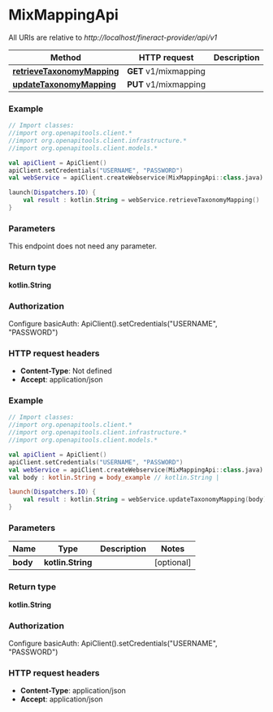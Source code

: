 # MixMappingApi

All URIs are relative to *http://localhost/fineract-provider/api/v1*

| Method | HTTP request | Description |
| ------------- | ------------- | ------------- |
| [**retrieveTaxonomyMapping**](MixMappingApi.md#retrieveTaxonomyMapping) | **GET** v1/mixmapping |  |
| [**updateTaxonomyMapping**](MixMappingApi.md#updateTaxonomyMapping) | **PUT** v1/mixmapping |  |





### Example
```kotlin
// Import classes:
//import org.openapitools.client.*
//import org.openapitools.client.infrastructure.*
//import org.openapitools.client.models.*

val apiClient = ApiClient()
apiClient.setCredentials("USERNAME", "PASSWORD")
val webService = apiClient.createWebservice(MixMappingApi::class.java)

launch(Dispatchers.IO) {
    val result : kotlin.String = webService.retrieveTaxonomyMapping()
}
```

### Parameters
This endpoint does not need any parameter.

### Return type

**kotlin.String**

### Authorization


Configure basicAuth:
    ApiClient().setCredentials("USERNAME", "PASSWORD")

### HTTP request headers

 - **Content-Type**: Not defined
 - **Accept**: application/json




### Example
```kotlin
// Import classes:
//import org.openapitools.client.*
//import org.openapitools.client.infrastructure.*
//import org.openapitools.client.models.*

val apiClient = ApiClient()
apiClient.setCredentials("USERNAME", "PASSWORD")
val webService = apiClient.createWebservice(MixMappingApi::class.java)
val body : kotlin.String = body_example // kotlin.String | 

launch(Dispatchers.IO) {
    val result : kotlin.String = webService.updateTaxonomyMapping(body)
}
```

### Parameters
| Name | Type | Description  | Notes |
| ------------- | ------------- | ------------- | ------------- |
| **body** | **kotlin.String**|  | [optional] |

### Return type

**kotlin.String**

### Authorization


Configure basicAuth:
    ApiClient().setCredentials("USERNAME", "PASSWORD")

### HTTP request headers

 - **Content-Type**: application/json
 - **Accept**: application/json

